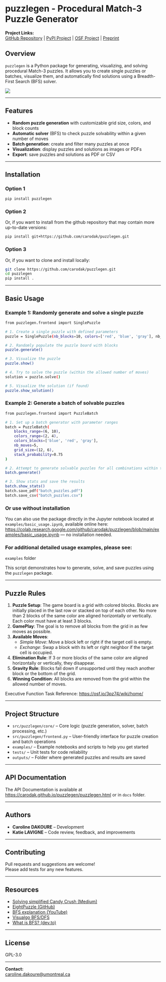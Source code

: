 # puzzlegen - Procedural Match-3 Puzzle Generator 

**Project Links:**  
[GitHub Repository](https://github.com/carodak/puzzlegen/) | [PyPI Project](https://pypi.org/project/puzzlegen/) | [OSF Project](https://doi.org/10.17605/OSF.IO/HNAQ9) | [Preprint](https://osf.io/preprints/psyarxiv/bysa2_v1)

## Overview

`puzzlegen` is a Python package for generating, visualizing, and solving procedural Match-3 puzzles.
It allows you to create single puzzles or batches, visualize them, and automatically find solutions using a Breadth-First Search (BFS) solver.

<img src="https://raw.githubusercontent.com/carodak/puzzlegen/refs/heads/main/docs/assets/puzzle-gen.png">

---

## Features

- **Random puzzle generation** with customizable grid size, colors, and block counts
- **Automatic solver** (BFS) to check puzzle solvability within a given number of moves
- **Batch generation**: create and filter many puzzles at once
- **Visualization**: display puzzles and solutions as images or PDFs
- **Export**: save puzzles and solutions as PDF or CSV

---

## Installation

### Option 1
```bash
pip install puzzlegen
```

### Option 2
Or, if you want to install from the github repository that may contain more up-to-date versions:
```bash
pip install git+https://github.com/carodak/puzzlegen.git
```

### Option 3
Or, if you want to clone and install locally:
```bash
git clone https://github.com/carodak/puzzlegen.git
cd puzzlegen
pip install .
```

---

## Basic Usage

### Example 1: Randomly generate and solve a single puzzle
```bash
from puzzlegen.frontend import SinglePuzzle

# 1. Create a single puzzle with defined parameters
puzzle = SinglePuzzle(nb_blocks=10, colors=['red', 'blue', 'gray'], nb_moves=5, grid_size=(12, 12))

# 2. Randomly populate the puzzle board with blocks
puzzle.generate()

# 3. Visualize the puzzle
puzzle.show()

# 4. Try to solve the puzzle (within the allowed number of moves)
solution = puzzle.solve()

# 5. Visualize the solution (if found)
puzzle.show_solution()
```

### Example 2: Generate a batch of solvable puzzles
```bash
from puzzlegen.frontend import PuzzleBatch

# 1. Set up a batch generator with parameter ranges
batch = PuzzleBatch(
    blocks_range=(6, 10),
    colors_range=(2, 4),
    colors_blocks=['blue', 'red', 'gray'],
    nb_moves=5,
    grid_size=(12, 6),
    stack_probability=0.75
)

# 2. Attempt to generate solvable puzzles for all combinations within the given ranges
batch.generate()

# 3. Show stats and save the results
batch.show_stats()
batch.save_pdf("batch_puzzles.pdf")
batch.save_csv("batch_puzzles.csv")
```

### Or use without installation
You can also use the package directly in the Jupyter notebook located at `examples/basic_usage.ipynb`, available online here: https://colab.research.google.com/github/carodak/puzzlegen/blob/main/examples/basic_usage.ipynb — no installation needed.

### For additional detailed usage examples, please see:

`examples` folder

This script demonstrates how to generate, solve, and save puzzles using the `puzzlegen` package.

---

## Puzzle Rules

1. **Puzzle Setup**: The game board is a grid with colored blocks. Blocks are initially placed in the last row or stacked on top of each other. No more than 2 blocks of the same color are aligned horizontally or vertically. Each color must have at least 3 blocks.
2. **GamePlay**: The goal is to remove all blocks from the grid in as few moves as possible.
3. **Available Moves**:
    - *Simple Move*: Move a block left or right if the target cell is empty.
    - *Exchange*: Swap a block with its left or right neighbor if the target cell is occupied.
4. **Elimination Rule**: If 3 or more blocks of the same color are aligned horizontally or vertically, they disappear.
5. **Gravity Rule**: Blocks fall down if unsupported until they reach another block or the bottom of the grid.
6. **Winning Condition**: All blocks are removed from the grid within the allowed number of moves.

Executive Function Task Reference: https://osf.io/3pz74/wiki/home/

---

## Project Structure

- `src/puzzlegen/core/` – Core logic (puzzle generation, solver, batch processing, etc.)
- `src/puzzlegen/frontend.py` – User-friendly interface for puzzle creation and batch operations
- `examples/` – Example notebooks and scripts to help you get started
- `tests/` – Unit tests for code reliability
- `outputs/` – Folder where generated puzzles and results are saved

---

## API Documentation

The API Documentation is available at https://carodak.github.io/puzzlegen/puzzlegen.html or in `docs` folder.

---
## Authors

- **Caroline DAKOURE** – Development
- **Katie LAVIGNE** – Code review, feedback, and improvements

---

## Contributing

Pull requests and suggestions are welcome!  
Please add tests for any new features.

---

## Resources

- [Solving simplified Candy Crush (Medium)](https://medium.com/swlh/solving-simplified-candy-crush-i-e-match-3-games-with-swaps-54cb7975486b)
- [EightPuzzle (GitHub)](https://github.com/MohamadTarekk/EightPuzzle)
- [BFS explanation (YouTube)](https://www.youtube.com/watch?v=MQ-BffUgYfM)
- [Visualgo BFS/DFS](https://visualgo.net/en/dfsbfs)
- [What is BFS? (dev.to)](https://dev.to/lukegarrigan/what-is-bfs-breadth-first-search-nad)

---

## License

GPL-3.0

---

**Contact:**  
caroline.dakoure@umontreal.ca